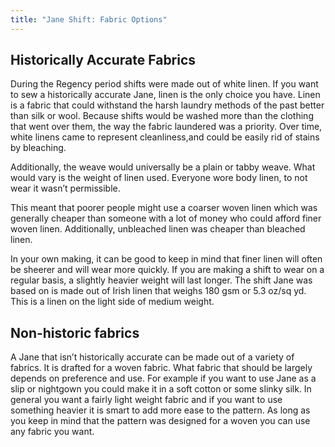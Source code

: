```yaml
---
title: "Jane Shift: Fabric Options"
---
```


## Historically Accurate Fabrics
During the Regency period shifts were made out of white linen. If you want to sew a historically accurate Jane, linen is the only choice you have. Linen is a fabric that could withstand the harsh laundry methods of the past better than silk or wool. Because shifts would be washed more than the clothing that went over them, the way the fabric laundered was a priority. Over time, white linens came to represent cleanliness,and could be easily rid of stains by bleaching.

Additionally, the weave would universally be a plain or tabby weave. What would vary is the weight of linen used. Everyone wore body linen, to not wear it wasn’t permissible.

This meant that poorer people might use a coarser woven linen which was generally cheaper than someone with a lot of money who could afford finer woven linen. Additionally, unbleached linen was cheaper than bleached linen.

In your own making, it can be good to keep in mind that finer linen will often be sheerer and will wear more quickly. If you are making a shift to wear on a regular basis, a slightly heavier weight will last longer. The shift Jane was based on is made out of Irish linen that weighs 180 gsm or 5.3 oz/sq yd. This is a linen on the light side of medium weight.

## Non-historic fabrics
A Jane that isn’t historically accurate can be made out of a variety of fabrics. It is drafted for a woven fabric. What fabric that should be largely depends on preference and use. For example if you want to use Jane as a slip or nightgown you could make it in a soft cotton or some slinky silk. In general you want a fairly light weight fabric and if you want to use something heavier it is smart to add more ease to the pattern. As long as you keep in mind that the pattern was designed for a woven you can use any fabric you want. 